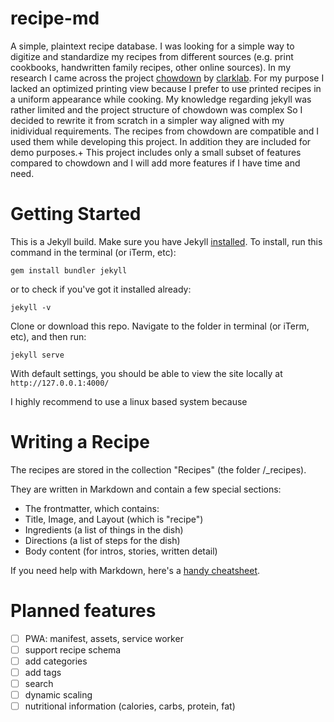# recipe-md

A simple, plaintext recipe database. I was looking for a simple way to digitize and standardize my recipes from different sources (e.g. print cookbooks, handwritten family recipes, other online sources). In my research I came across the project [chowdown](https://github.com/clarklab/chowdown) by [clarklab](https://github.com/clarklab). For my purpose I lacked an optimized printing view because I prefer to use printed recipes in a uniform appearance while cooking. My knowledge regarding jekyll was rather limited and the project structure of chowdown was complex So I decided to rewrite it from scratch in a simpler way aligned with my inidividual requirements. The recipes from chowdown are compatible and I used them while developing this project. In addition they are included for demo purposes.+ This project includes only a small subset of features compared to chowdown and I will add more features if I have time and need.


# Getting Started

This is a Jekyll build. Make sure you have Jekyll [installed](https://jekyllrb.com/). To install, run this command in the terminal (or iTerm, etc):

```gem install bundler jekyll```

or to check if you've got it installed already:

```jekyll -v```

Clone or download this repo. Navigate to the folder in terminal (or iTerm, etc), and then run:

```jekyll serve```

With default settings, you should be able to view the site locally at `http://127.0.0.1:4000/`

I highly recommend to use a linux based system because 


# Writing a Recipe

The recipes are stored in the collection "Recipes" (the folder /_recipes).

They are written in Markdown and contain a few special sections:

- The frontmatter, which contains:
 - Title, Image, and Layout (which is "recipe")
 - Ingredients (a list of things in the dish)
 - Directions (a list of steps for the dish)
- Body content (for intros, stories, written detail)

If you need help with Markdown, here's a [handy cheatsheet](https://github.com/adam-p/markdown-here/wiki/Markdown-Cheatsheet).

# Planned features

- [ ] PWA: manifest, assets, service worker
- [ ] support recipe schema
- [ ] add categories
- [ ] add tags
- [ ] search
- [ ] dynamic scaling
- [ ] nutritional information (calories, carbs, protein, fat)